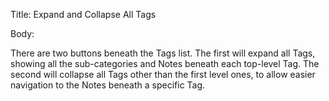 Title:  Expand and Collapse All Tags

Body: 

There are two buttons beneath the Tags list. The first will expand all Tags, showing all the sub-categories and Notes beneath each top-level Tag. The second will collapse all Tags other than the first level ones, to allow easier navigation to the Notes beneath a specific Tag. 

